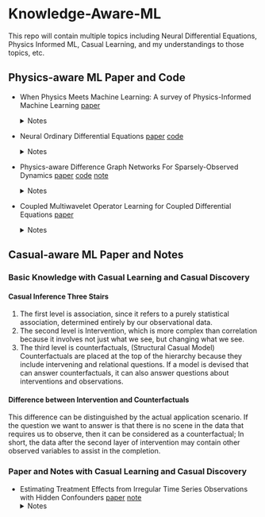 # Knowledge-Aware-ML
This repo will contain multiple topics including Neural Differential Equations, Physics Informed ML, Casual Learning, and my understandings to those topics, etc. 

## Physics-aware ML Paper and Code

- When Physics Meets Machine Learning: A survey of Physics-Informed Machine Learning [paper](https://arxiv.org/pdf/2203.16797.pdf) 
  <details><summary>Notes</summary>
	A well-round survey including ML for Physics, Physics for ML, etc.
  </details>
  
  
- Neural Ordinary Differential Equations  [paper](https://arxiv.org/pdf/1806.07366.pdf) [code](https://github.com/jqwenchen/PIML/tree/master/NeuralODE)
  <details><summary>Notes</summary>
	How ODE’s can be used to solve data modelling problems-> solving problems using the muscle power of neural networks.
  </details>

- Physics-aware Difference Graph Networks For Sparsely-Observed Dynamics  [paper](https://openreview.net/pdf?id=r1gelyrtwH) [code](https://github.com/jqwenchen/PIML/tree/master/PADGN) [note](https://github.com/jqwenchen/KIML/blob/master/paper/PHYSICS-AWARE%20DIFFERENCE%20GRAPH%20NETWORKS%20FOR%20SPARSELY-OBSERVED%20DYNAMICS.md)
  <details><summary>Notes</summary>
        ** Previous code has some bugs, and cannot work with PyG2.0, re-Implement, now compatible wth PyG2.0 **
	
	Physics on continuous Domain + Sparse and irregular observed points = Time Series at obaserved points
  </details>
  
- Coupled Multiwavelet Operator Learning for Coupled Differential Equations  [paper](https://openreview.net/pdf?id=kIo_C6QmMOM) 
  <details><summary>Notes</summary>
        Partial differential equations (PDEs) are key tasks in modeling the complex dynamics of many physical processes.
  </details>
  
  
## Casual-aware ML Paper and Notes
 ### Basic Knowledge with Casual Learning and Casual Discovery
   #### Casual Inference Three Stairs
  
  1. The first level is association, since it refers to a purely statistical association, determined entirely by our observational data.
  2. The second level is Intervention, which is more complex than correlation because it involves not just what we see, but changing what we see.
  3. The third level is counterfactuals, (Structural Casual Model) Counterfactuals are placed at the top of the hierarchy because they include intervening and relational questions. If a model is devised that can answer counterfactuals, it can also answer questions about interventions and observations.
  

   #### Difference between Intervention and Counterfactuals
 
   This difference can be distinguished by the actual application scenario. If the question we want to answer is that there is no scene in the data that requires us to observe, then it can be considered as a counterfactual; In short, the data after the second layer of intervention may contain other observed variables to assist in the completion.

 ### Paper and Notes with Casual Learning and Casual Discovery

- Estimating Treatment Effects from Irregular Time Series Observations with Hidden Confounders  [paper](https://idevede.github.io/pdf/LipCDE.pdf) [note](https://github.com/jqwenchen/PIML/blob/master/paper/Estimating%20Treatment%20Effects%20from%20Irregular%20Time%20Series%20Observations%20with%20Hidden%20Confounders.md)
  <details><summary>Notes</summary>
        Causal analysis for time series data: estimating individualized treatment effect
  </details>
  

  

